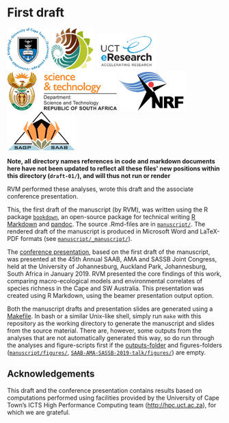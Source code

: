 # First draft

<p>
  <img src="../logos/UCT-logo.png"       height="100" />
  <img src="../logos/BIO-logo.png"       height="100" />
  <img src="../logos/eResearch-logo.png" height="90"  />
  <img src="../logos/DST-logo.png"       height="90"  />
  <img src="../logos/NRF-logo.png"       height="90"  />
  <img src="../logos/SAAB-logo.png"      height="90"  />
</p>

**Note, all directory names references in code and markdown documents here have not been updated to reflect all these files' new positions within this directory (`draft-01/`), and will thus not run or render**

RVM performed these analyses, wrote this draft and the associate conference presentation.

This, the first draft of the manuscript (by RVM), was written using the R package [`bookdown`](https://bookdown.org/), an open-source package for technical writing [R Markdown](https://rmarkdown.rstudio.com/) and [pandoc](https://pandoc.org/). The source .Rmd-files are in [`manuscript/`](manuscript/). The rendered draft of the manuscript is produced in Microsoft Word and LaTeX-PDF formats (see [`manuscript/_manuscript/`](manuscript/_manuscript/)). 

The [conference presentation](https://www.researchgate.net/publication/330262656_Environmental_turnover_predicts_plant_species_richness_turnover_-_Comparing_the_Greater_Cape_Floristic_Region_the_Southwest_Australia_Floristic_Region), based on the first draft of the manuscript, was presented at the 45th Annual SAAB, AMA and SASSB Joint Congress, held at the University of Johannesburg, Auckland Park, Johannesburg, South Africa in January 2019. RVM presented the core findings of this work, comparing macro-ecological models and environmental correlates of species richness in the Cape and SW Australia. This presentation was created using R Markdown, using the beamer presentation output option.

Both the manuscript drafts and presentation slides are generated using a [Makefile](https://www.gnu.org/s/make/manual/html_node/Introduction.html). In bash or a similar Unix-like shell, simply run `make` with this repository as the working directory to generate the manuscript and slides from the source material. There are, however, some outputs from the analyses that are not automatically generated this way, so do run through the analyses and figure-scripts first if the [outputs-folder](outputs/) and figures-folders ([`manuscript/figures/`](manuscript/figures/), [`SAAB-AMA-SASSB-2019-talk/figures/`](SAAB-AMA-SASSB-2019-talk/figures/)) are empty.

## Acknowledgements

This draft and the conference presentation contains results based on computations performed using facilities provided by the University of Cape Town’s ICTS High Performance Computing team (<http://hpc.uct.ac.za>), for which we are grateful.

